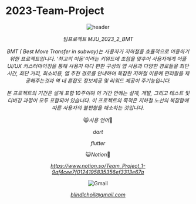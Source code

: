 
# 2023-Team-Project

<div align="center">
  
![header](https://capsule-render.vercel.app/api?color=gradient&customColorList=0,2,4,5,30&text=2023_2_Team_Project&textColor=000000)

*팀프로젝트 MJU_2023_2_BMT*

*BMT ( Best Move Transfer in subway)는 사용자가 지하철을 효율적으로 이용하기 위한 프로젝트입니다. ‘최고의 이동’이라는 키워드에 초점을 맞추어 사용자에게 어플 UI/UX 커스터마이징을 통해 사용자 마다 편한 구성의 앱 사용과 다양한 경로들을 최단 시간, 최단 거리, 최소비용, 앱 추천 경로를 안내하여 복잡한 지하철 이용에 편리함을 제공해주는것과 역 내 혼잡도 정보제공 및 리워드 제공이 주기능입니다.*

 *본 프로젝트의 기간은 설계 포함 10주이며 이 기간 안에는 설계, 개발, 그리고 테스트 및 디버깅 과정이 모두 포함되어 있습니다. 이 프로젝트의 목적은 지하철 노선의 복잡함에 따른 사용자의 불편함을 해소하는 것입니다.*


😺*사용 언어*🐶


*dart*

*flutter*

😺*Notion*🐶

*https://www.notion.so/Team_Project_1-9af4cee7f0124195835356ef3313e67a*

![Gmail](https://img.shields.io/badge/Gmail-D14836?style=for-the-badge&logo=gmail&logoColor=white)

*blindlchoil@gmail.com*

</div> 

